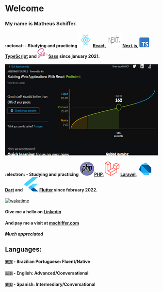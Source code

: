 # Welcome

### My name is **Matheus Schiffer**.

#### :octocat: - Studying and practicing **<img src="React.svg" width="48px" height="48px"/>[React](https://www.reactjs.org), <img src="next.svg" width="48px" height="48px" /> [Next.js](https://nextjs.org/), <img src="Typescript.svg" width="32px" height="32px" /> [TypeScript](https://www.typescriptlang.org/) and <img src="SassLogo.svg" width="32px" height="32px" /> [Sass](https://sass-lang.com/)** since january 2021.

<img src="reactAssessment2.PNG" width="600" height="300" align="center" />

#### :electron: - Studying and practicing **<img src="PHP.svg" width="48px" height="48px"/>[PHP](https://www.php.net/), <img src="Laravel.svg" width="48px" height="48px" /> [Laravel](https://laravel.com/), <img src="dart.svg" width="48px" height="48px" /> [Dart](https://dart.dev/) and <img src="flutter.svg" width="48px" height="48px"  /> [Flutter](https://flutter.dev/)** since february 2022.


[![wakatime](https://wakatime.com/badge/user/f31599ac-f071-4eb2-95f6-17592283073a.svg)](https://wakatime.com/@f31599ac-f071-4eb2-95f6-17592283073a)

#### Give me a hello on [Linkedin](https://www.linkedin.com/in/matheus-schiffer-rossetto-4467b438/)

#### And pay me a visit at [mschiffer.com](https://www.mschiffer.com)

##### Much appreciated

## Languages:

#### :brazil: - Brazilian Portuguese: Fluent/Native

#### :us: - English: Advanced/Conversational

#### :es: - Spanish: Intermediary/Conversational
